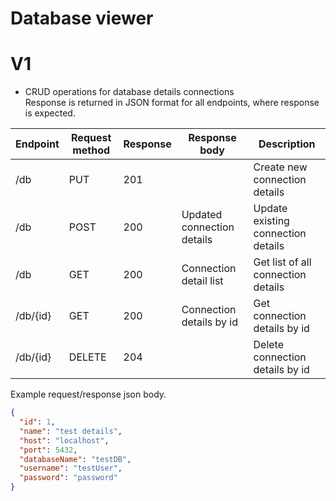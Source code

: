 # Database viewer
# V1
- CRUD operations for database details connections    
Response is returned in JSON format for all endpoints, where response is expected.    

| Endpoint | Request method | Response | Response body              | Description                        |
| -------- | -------------- | -------- | -------------------------- | ---------------------------------- |
| /db      | PUT            | 201      |                            | Create new connection details      |
| /db      | POST           | 200      | Updated connection details | Update existing connection details |
| /db      | GET            | 200      | Connection detail list     | Get list of all connection details |
| /db/{id} | GET            | 200      | Connection details by id   | Get connection details by id       |
| /db/{id} | DELETE         | 204      |                            | Delete connection details by id    |

Example request/response json body.    

```json
{
  "id": 1,
  "name": "test details",
  "host": "localhost",
  "port": 5432,
  "databaseName": "testDB",
  "username": "testUser",
  "password": "password"
}
```
